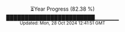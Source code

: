 <p align="center">
⏳Year Progress (82.38 %) <br>
████████████████████████▁▁▁▁▁▁ <br>
<sub>Updated: Mon, 28 Oct 2024 12:41:51 GMT</sub>
</p>


